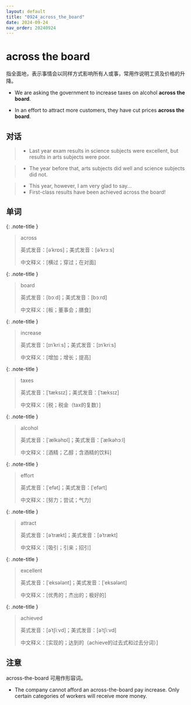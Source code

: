 ```yaml
---
layout: default
title: "0924_across_the_board"
date: 2024-09-24
nav_order: 20240924
---
```


# across the board      

指全面地，表示事情会以同样方式影响所有人或事，常用作说明工资及价格的升降。      

- We are asking the government to increase taxes on alcohol **across the board**.






- In an effort to attract more customers, they have cut prices **across the board**.







## 对话      

> - Last year exam results in science subjects were excellent, but results in arts subjects were poor.






> - The year before that, arts subjects did well and science subjects did not.






> - This year, however, I am very glad to say...      
> - First-class results have been achieved across the board!







## 单词      

{: .note-title }     
> across     
>
> 英式发音：[əˈkrɒs]；美式发音：[əˈkrɔːs]     
>
> 中文释义：[横过；穿过；在对面]    

{: .note-title }    
> board    
>
> 英式发音：[bɔːd]；美式发音：[bɔːrd]   
>
> 中文释义：[板；董事会；膳食]   

{: .note-title }   
> increase  
>
> 英式发音：[ɪnˈkriːs]；美式发音：[ɪnˈkriːs]  
>
> 中文释义：[增加；增长；提高]  

{: .note-title } 
> taxes 
>
> 英式发音：[ˈtæksɪz]；美式发音：[ˈtæksɪz] 
>
> 中文释义：[税；税金（tax的复数）]

{: .note-title }
> alcohol
>
> 英式发音：[ˈælkəhɒl]；美式发音：[ˈælkəhɔːl]
>
> 中文释义：[酒精；乙醇；含酒精的饮料]

{: .note-title }
> effort
>
> 英式发音：[ˈefət]；美式发音：[ˈefərt]
>
> 中文释义：[努力；尝试；气力]

{: .note-title }
> attract
>
> 英式发音：[əˈtrækt]；美式发音：[əˈtrækt]
>
> 中文释义：[吸引；引来；招引]

{: .note-title }
> excellent
>
> 英式发音：[ˈeksələnt]；美式发音：[ˈeksələnt]
>
> 中文释义：[优秀的；杰出的；极好的]

{: .note-title }
> achieved
>
> 英式发音：[əˈtʃiːvd]；美式发音：[əˈtʃiːvd]
>
> 中文释义：[实现的；达到的（achieve的过去式和过去分词）]

## 注意

across-the-board 可用作形容词。

- The company cannot afford an across-the-board pay increase. Only certain categories of workers will receive more money.
